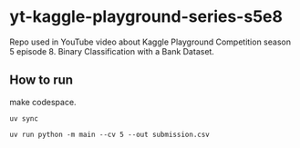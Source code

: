# yt-kaggle-playground-series-s5e8
Repo used in YouTube video about Kaggle Playground Competition season 5 episode 8. Binary Classification with a Bank Dataset.

## How to run
make codespace.

`uv sync`

`uv run python -m main --cv 5 --out submission.csv`